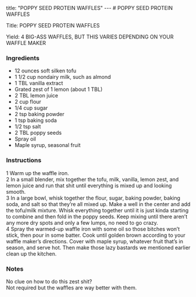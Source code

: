 <!DOCTYPE HTML PUBLIC "-//W3C//DTD HTML 4.0 Transitional//EN">
<html>
  <head>
  title: "POPPY SEED PROTEIN WAFFLES"
---
# POPPY SEED PROTEIN WAFFLES<link rel='stylesheet' href='style.css' type='text/css'><meta http-equiv="Content-Style-Stype" content="text/css">
     <meta http-equiv="Content-Type" content="text/html;charset=utf-8">
     </head><body><div class="recipe" itemscope itemtype="http://schema.org/Recipe"><div class='header'><p class="title"><span class="label">Title:</span> <span itemprop="name">POPPY SEED PROTEIN WAFFLES</span></p>
<p class="yields"><span class="label">Yield:</span> <span itemprop="recipeYield">4 BIG-ASS WAFFLES, BUT THIS VARIES DEPENDING ON YOUR WAFFLE MAKER</span></p>
</div><div class="ing"><h3>Ingredients</h3><ul class="ing"><li class="ing" itemprop="ingredients">12 ounces soft silken tofu </li>
<li class="ing" itemprop="ingredients">1 1/2 cup nondairy milk, such as almond </li>
<li class="ing" itemprop="ingredients">1 TBL vanilla extract </li>
<li class="ing" itemprop="ingredients">Grated zest of 1 lemon (about 1 TBL) </li>
<li class="ing" itemprop="ingredients">2 TBL lemon juice </li>
<li class="ing" itemprop="ingredients">2 cup flour </li>
<li class="ing" itemprop="ingredients">1/4 cup sugar </li>
<li class="ing" itemprop="ingredients">2 tsp baking powder </li>
<li class="ing" itemprop="ingredients">1 tsp baking soda </li>
<li class="ing" itemprop="ingredients">1/2 tsp salt </li>
<li class="ing" itemprop="ingredients">2 TBL poppy seeds </li>
<li class="ing" itemprop="ingredients">Spray oil </li>
<li class="ing" itemprop="ingredients">Maple syrup, seasonal fruit </li>
</ul>
</div>
<div class="instructions"><h3 class="Instructions">Instructions</h3><div itemprop="recipeInstructions"><p>1 Warm up the waffle iron.<br>2 In a small blender, mix together the tofu, milk, vanilla, lemon zest, and lemon juice and run that shit until everything is mixed up and looking smooth.<br>3 In a large bowl, whisk together the flour, sugar, baking powder, baking soda, and salt so that they’re all mixed up. Make a well in the center and add the tofu/milk mixture. Whisk everything together until it is just kinda starting to combine and then fold in the poppy seeds. Keep mixing until there aren’t any more dry spots and only a few lumps, no need to go crazy.<br>4 Spray the warmed-up waffle iron with some oil so those bitches won’t stick, then pour in some batter. Cook until golden brown according to your waffle maker’s directions. Cover with maple syrup, whatever fruit that’s in season, and serve hot. Then make those lazy bastards we mentioned earlier clean up the kitchen.</p></div></div><div class="modifications"><h3 class="Notes">Notes</h3><p>No clue on how to do this zest shit?<br> Not required but the waffles are way better with them.</p></div></div>

</body>
</html>
